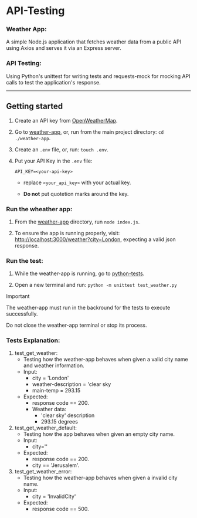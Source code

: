 # API-Testing
### Weather App: 

A simple Node.js application that fetches weather data from a public API using Axios and serves it via an Express server.

### API Testing: 

Using Python's unittest for writing tests and requests-mock for mocking API calls to test the application's response.
___
## Getting started

1) Create an API key from [OpenWeatherMap](https://openweathermap.org/api).

2) Go to [weather-app](weather-app), or, run from the main project directory: `cd ./weather-app`.

3) Create an `.env` file, or, run: `touch .env`.

4) Put your API Key in the `.env` file:
   ```.env
   API_KEY=<your-api-key>
   ```

   * replace `<your_api_key>` with your actual key.
   
   * __Do not__ put quotetion marks around the key.

  ### Run the wheather app:

   1. From the [weather-app](weather-app) directory, run `node index.js`.
     
   2. To ensure the app is running properly, visit: [http://localhost:3000/weather?city=London](http://localhost:3000/weather?city=London), expecting a valid json response.

### Run the test:
   
   1. While the weather-app is running, go to [python-tests](python-tests).
   
   2.   Open a new terminal and run: `python -m unittest test_weather.py`

> [!IMPORTANT]
> The weather-app must run in the backround for the tests to execute successfully.
> 
> Do not close the weather-app terminal or stop its process.

### Tests Explanation:
1) test_get_weather:
   * Testing how the weather-app behaves when given a valid city name and weather information.
   * Input:
     - city = 'London'
     - weather-description = 'clear sky
     - main-temp = 293.15
   * Expected:
     - response code == 200.
     - Weather data:
       - 'clear sky' description
       - 293.15 degrees
2) test_get_weather_default:
   * Testing how the app behaves when given an empty city name.
   * Input:
     - city=''
   * Expected:
     - response code == 200.
     - city == 'Jerusalem'.
3) test_get_weather_error:
   * Testing how the weather-app behaves when given a invalid city name.
   * Input:
     - city = 'InvalidCity'
   * Expected:
     - response code == 500.
     
